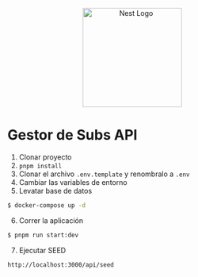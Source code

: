 <p align="center">
  <a href="http://nestjs.com/" target="blank"><img src="https://nestjs.com/img/logo-small.svg" width="200" alt="Nest Logo" /></a>
</p>

[circleci-image]: https://img.shields.io/circleci/build/github/nestjs/nest/master?token=abc123def456
[circleci-url]: https://circleci.com/gh/nestjs/nest

 
# Gestor de Subs API

1. Clonar proyecto
2. ``` pnpm install ```
3. Clonar el archivo ```.env.template``` y renombralo a ```.env```
4. Cambiar las variables de entorno
5. Levatar base de datos
```bash
$ docker-compose up -d
```
6. Correr la aplicación
```bash
$ pnpm run start:dev
```
7. Ejecutar SEED
```
http://localhost:3000/api/seed
```